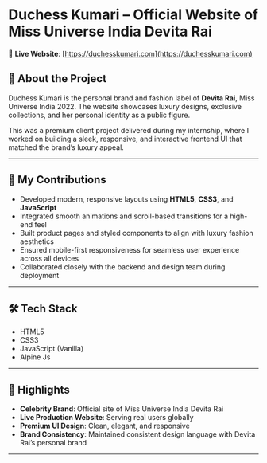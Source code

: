 # Duchess Kumari – Official Website of Miss Universe India Devita Rai

🔗 **Live Website**: [https://duchesskumari.com](https://duchesskumari.com)

## 👑 About the Project
Duchess Kumari is the personal brand and fashion label of **Devita Rai**, Miss Universe India 2022. The website showcases luxury designs, exclusive collections, and her personal identity as a public figure.

This was a premium client project delivered during my internship, where I worked on building a sleek, responsive, and interactive frontend UI that matched the brand’s luxury appeal.

---

## 🔧 My Contributions
- Developed modern, responsive layouts using **HTML5**, **CSS3**, and **JavaScript**
- Integrated smooth animations and scroll-based transitions for a high-end feel
- Built product pages and styled components to align with luxury fashion aesthetics
- Ensured mobile-first responsiveness for seamless user experience across all devices
- Collaborated closely with the backend and design team during deployment

---

## 🛠 Tech Stack
- HTML5  
- CSS3  
- JavaScript (Vanilla)  
- Alpine Js

---

## 🌟 Highlights
- **Celebrity Brand**: Official site of Miss Universe India Devita Rai
- **Live Production Website**: Serving real users globally
- **Premium UI Design**: Clean, elegant, and responsive
- **Brand Consistency**: Maintained consistent design language with Devita Rai’s personal brand

---





